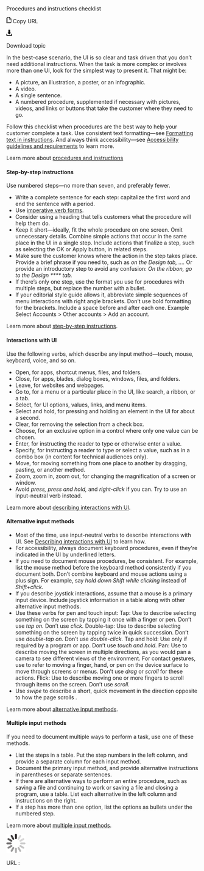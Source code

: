 ﻿# 

Procedures and instructions checklist

![Copy URL](media/procedures-instructions-checklist/Copy.png)
Copy URL

![Download](media/procedures-instructions-checklist/Download.png)

Download topic

In
the best-case scenario, the UI is so clear and task driven that
you don’t need additional instructions. When the task is more
complex or involves more than one UI, look for the simplest way to present it. That might be:

  - A picture, an illustration, a poster, or an infographic.
  - A video. 
  - A single sentence.
  - A
    numbered procedure, supplemented if necessary with pictures,
    videos, and links or buttons that take the customer where they need
    to go. 

Follow this
checklist when procedures are the best way to help your
customer complete a task. Use consistent text formatting—see [Formatting text in instructions](https://worldready.cloudapp.net/Styleguide/Read?id=2700&topicid=29014). And always think accessibility—see [Accessibility guidelines and requirements](https://worldready.cloudapp.net/Styleguide/Read?id=2700&topicid=26589) to learn more. 

Learn more about [procedures and instructions](https://worldready.cloudapp.net/Styleguide/Read?id=2700&topicid=26471)

#### Step-by-step instructions

Use numbered steps—no more than seven, and preferably fewer. 

  - Write a complete sentence for each step: capitalize the first word and end the sentence with a period. 
  - Use [imperative verb forms](https://worldready.cloudapp.net/Styleguide/Read?id=2700&topicid=25523).
  - Consider using a heading that tells customers what the procedure will help them do. 
  - Keep
    it short—ideally, fit the whole procedure on one screen. Omit
    unnecessary details. Combine simple actions that occur in the same
    place in the UI in a single step. Include actions that finalize a
    step, such as selecting the OK or Apply button, in related steps.
  - Make
    sure the customer knows where the action in the step takes place.
    Provide a brief phrase if you need to, such as *on the Design tab, ….* Or provide an introductory step to avoid any confusion: *On the ribbon, go to the Design **** tab.*
  - If there’s only one step, use the format you use for procedures with multiple steps, but replace the number with a bullet.
  - If  your
    editorial style guide allows it, abbreviate simple sequences of
    menu interactions with right angle brackets. Don’t use bold
    formatting for the brackets. Include a space before and after each
    one.
    Example
    Select Accounts \> Other accounts \> Add an account.

Learn more about [step-by-step instructions](https://worldready.cloudapp.net/Styleguide/Read?id=2700&topicid=29016). 

#### Interactions with UI

Use the following verbs, which describe any input method—touch, mouse, keyboard, voice, and so on. 

  - Open, for apps, shortcut menus, files, and folders.
  - Close, for apps, blades, dialog boxes, windows, files, and folders.
  - Leave, for websites and webpages.
  - Go to, for a menu or a particular place in the UI, like search, a ribbon, or a tab.
  - Select, for UI options, values, links, and menu items.
  - Select and hold, for pressing and holding an element in the UI for about a second.
  - Clear, for removing the selection from a check box.
  - Choose, for an exclusive option in a control where only one value can be chosen.
  - Enter, for instructing the reader to type or otherwise enter a value.
  - Specify, for instructing a reader to type *or* select a value, such as in a combo box (in content for technical audiences only). 
  - Move, for moving something from one place to another by dragging, pasting, or another method.
  - Zoom, zoom in, zoom out, for changing the magnification of a screen or window.
  - Avoid *press, press and hold,* and *right-click* if you can. Try to use an input-neutral verb instead. 

Learn more about [describing interactions with UI](https://worldready.cloudapp.net/Styleguide/Read?id=2700&topicid=26472).

#### Alternative input methods

  - Most of the time, use input-neutral verbs to describe interactions with UI. See [Describing interactions with UI](https://worldready.cloudapp.net/Styleguide/Read?id=2700&topicid=26472) to learn how. 
  - For accessibility, always document keyboard procedures, even if they're indicated in the UI by underlined letters.
  - If
    you need to document mouse procedures, be consistent. For example,
    list the mouse method before the keyboard method consistently if
    you document both. Don’t combine keyboard and mouse actions using a
    plus sign. For example, say *hold down Shift while clicking* instead of *Shift+click.*
  - If
    you describe joystick interactions, assume that a mouse is a
    primary input device. Include joystick information in a table along
    with other alternative input methods. 
  - Use these verbs for pen and touch input: 
    Tap: Use to describe selecting something on the screen by tapping it once with a finger or pen. Don’t use *tap on.* Don’t use *click.* 
    Double-tap: Use to describe selecting something on the screen by tapping twice in quick succession. Don’t use *double-tap on.* Don’t use *double-click.* 
    Tap and hold: Use only if required by a program or app. Don’t use *touch and hold.*
    Pan:
    Use to describe moving the screen in multiple directions, as you
    would pan a camera to see different views of the environment. For
    contact gestures, use to refer to moving a finger, hand, or pen on
    the device surface to move through screens or menus. Don’t use *drag* or *scroll* for these actions. 
    Flick: Use to describe moving one or more fingers to scroll through items on the screen. Don’t use *scroll.*
  - Use *swipe* to describe a short, quick movement in the direction opposite to how the page scrolls .

Learn more about [alternative input methods](https://worldready.cloudapp.net/Styleguide/Read?id=2700&topicid=29028).

#### Multiple input methods

If you need to document multiple ways to perform a task, use one of these methods.

  - List the steps in a table. Put the step numbers in the left column, and provide a separate column for each input method.
  - Document the primary input method, and provide alternative instructions in parentheses or separate sentences.
  - If
    there are alternative ways to perform an entire procedure, such as
    saving a file and continuing to work or saving a file and closing a
    program, use a table. List each alternative in the left column
    and instructions on the right.
  - If a step has more than one option, list the options as bullets under the numbered step. 

Learn more about [multiple input methods](https://worldready.cloudapp.net/Styleguide/Read?id=2700&topicid=29028).

![In progress](media/procedures-instructions-checklist/activity-large.gif)

URL :
